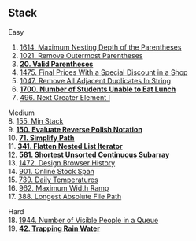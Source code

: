 ## Stack

Easy
1. [1614. Maximum Nesting Depth of the Parentheses](https://leetcode.com/problems/maximum-nesting-depth-of-the-parentheses/description/)
2. [1021. Remove Outermost Parentheses](https://leetcode.com/problems/remove-outermost-parentheses/description/)
3. [__20. Valid Parentheses__](https://leetcode.com/problems/valid-parentheses/description/)
4. [1475. Final Prices With a Special Discount in a Shop](https://leetcode.com/problems/final-prices-with-a-special-discount-in-a-shop/) 
5. [1047. Remove All Adjacent Duplicates In String](https://leetcode.com/problems/remove-all-adjacent-duplicates-in-string/description/)
6. [__1700. Number of Students Unable to Eat Lunch__](https://leetcode.com/problems/number-of-students-unable-to-eat-lunch/)
7. [496. Next Greater Element I](https://leetcode.com/problems/next-greater-element-i/description/)

Medium  
8. [155. Min Stack](https://leetcode.com/problems/min-stack/)  
9. [__150. Evaluate Reverse Polish Notation__](https://leetcode.com/problems/evaluate-reverse-polish-notation/description/)  
10. [__71. Simplify Path__](https://leetcode.com/problems/simplify-path/description/)  
11. [__341. Flatten Nested List Iterator__](https://leetcode.com/problems/flatten-nested-list-iterator/)  
12. [__581. Shortest Unsorted Continuous Subarray__](https://leetcode.com/problems/shortest-unsorted-continuous-subarray/)  
13. [1472. Design Browser History](https://leetcode.com/problems/design-browser-history/)  
14. [901. Online Stock Span](https://leetcode.com/problems/online-stock-span/)  
15. [739. Daily Temperatures](https://leetcode.com/problems/daily-temperatures/description/)  
16. [962. Maximum Width Ramp](https://leetcode.com/problems/maximum-width-ramp/)  
17. [388. Longest Absolute File Path](https://leetcode.com/problems/longest-absolute-file-path/)  

Hard  
18. [1944. Number of Visible People in a Queue](https://leetcode.com/problems/number-of-visible-people-in-a-queue/description/)  
19. [__42. Trapping Rain Water__](https://leetcode.com/problems/trapping-rain-water/)  

